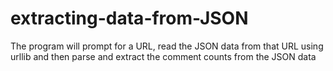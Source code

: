 # extracting-data-from-JSON
The program will prompt for a URL, read the JSON data from that URL using urllib and then parse and extract the comment counts from the JSON data
